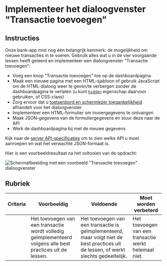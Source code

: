 # Implementeer het dialoogvenster "Transactie toevoegen"

## Instructies

Onze bank-app mist nog één belangrijk kenmerk: de mogelijkheid om nieuwe transacties in te voeren.
Gebruik alles wat u in de vier voorgaande lessen heeft geleerd en implementeer een dialoogvenster "Transactie toevoegen":

- Voeg een knop "Transactie toevoegen" toe op de dashboardpagina
- Maak een nieuwe pagina met een HTML-sjabloon of gebruik JavaScript om de HTML-dialoog weer te geven/te verbergen zonder de dashboardpagina te verlaten (u kunt [`hidden`](https://developer.mozilla.org/docs/Web/HTML/Global_attributes/hidden) eigenschap daarvoor gebruiken, of CSS-class)
- Zorg ervoor dat u [toetsenbord en schermlezer toegankelijkheid](https://developer.paciellogroup.com/blog/2018/06/the-current-state-of-modal-dialog-accessibility/) afhandelt voor het dialoogvenster
- Implementeer een HTML-formulier om invoergegevens te ontvangen
- Maak JSON-gegevens van de formuliergegevens en stuur deze naar de API
- Werk de dashboardpagina bij met de nieuwe gegevens

Kijk naar de [server API-specificaties](../api/README.md) om te zien welke API u moet aanroepen en wat het verwachte JSON-formaat is.

Hier is een voorbeeldresultaat na het voltooien van de opdracht:

![Schermafbeelding met een voorbeeld "Transactie toevoegen" dialoogvenster](../images/dialog.png)

## Rubriek

| Criteria | Voorbeeldig                                                                                        | Voldoende                                                                                                                | Moet worden verbeterd                           |
| -------- | ------------------------------------------------------------------------------------------------ | ----------------------------------------------------------------------------------------------------------------------- | --------------------------------------------|
|          | Het toevoegen van een transactie wordt volledig geïmplementeerd volgens alle best practices uit de lessen. | Het toevoegen van een transactie is geïmplementeerd, maar volgt niet de best practices uit de lessen, of werkt slechts gedeeltelijk. | Het toevoegen van een transactie werkt helemaal niet. |
